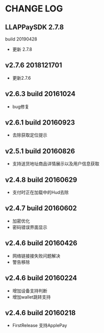 CHANGE LOG
=====

## LLAPPaySDK 2.7.8
build 20190428
- 更新 2.7.8

## v2.7.6 2018121701
- 更新2.7.6

## v2.6.3 build 20161024
- bug修复

## v2.6.1 build 20160923
- 去除获取定位提示


## v2.5.1 build 20160826
- 支持送货地址商品详情展示以及用户信息获取


## v2.4.8 build 20160629
- 支付时正在加载中的Hud去除


## v2.4.7 build 20160602
- 加密优化
- 密码错误界面显示

## v2.4.6 build 20160426
- 网络链接接失败问题解决
- 警告移除

## v2.4.6 build 20160224
- 增加设备支持判断
- 增加wallet跳转支持

## v2.4.6 build 20160218
- FirstRelease 支持ApplePay
